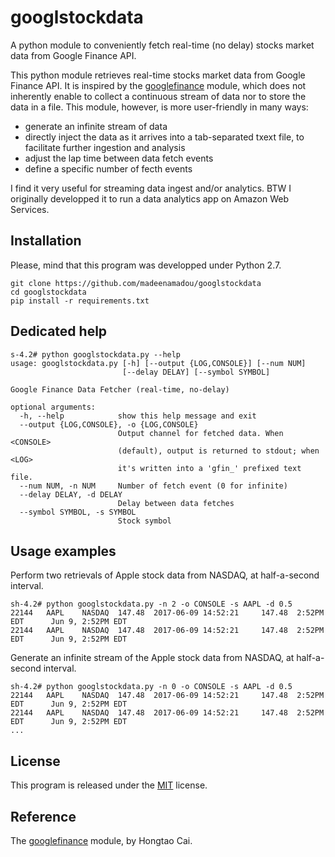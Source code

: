 # googlstockdata
A python module to conveniently fetch real-time (no delay) stocks market data from Google Finance API.

This python module retrieves real-time stocks market data from Google Finance API. It is inspired by the [googlefinance](https://github.com/hongtaocai/googlefinance) module, which does not inherently enable to collect a continuous stream of data nor to store the data in a file. This module, however, is more user-friendly in many ways:

* generate an infinite stream of data
* directly inject the data as it arrives into a tab-separated txext file, to facilitate further ingestion and analysis
* adjust the lap time between data fetch events
* define a specific number of fecth events

I find it very useful for streaming data ingest and/or analytics. BTW I originally developped it to run a data analytics app on Amazon Web Services.


## Installation
Please, mind that this program was developped under Python 2.7.

```
git clone https://github.com/madeenamadou/googlstockdata
cd googlstockdata
pip install -r requirements.txt
```


## Dedicated help
```
s-4.2# python googlstockdata.py --help
usage: googlstockdata.py [-h] [--output {LOG,CONSOLE}] [--num NUM]
                         [--delay DELAY] [--symbol SYMBOL]

Google Finance Data Fetcher (real-time, no-delay)

optional arguments:
  -h, --help            show this help message and exit
  --output {LOG,CONSOLE}, -o {LOG,CONSOLE}
                        Output channel for fetched data. When <CONSOLE>
                        (default), output is returned to stdout; when <LOG>
                        it's written into a 'gfin_' prefixed text file.
  --num NUM, -n NUM     Number of fetch event (0 for infinite)
  --delay DELAY, -d DELAY
                        Delay between data fetches
  --symbol SYMBOL, -s SYMBOL
                        Stock symbol
```


## Usage examples
Perform two retrievals of Apple stock data from NASDAQ, at half-a-second interval.
```
sh-4.2# python googlstockdata.py -n 2 -o CONSOLE -s AAPL -d 0.5
22144   AAPL    NASDAQ  147.48  2017-06-09 14:52:21     147.48  2:52PM EDT      Jun 9, 2:52PM EDT
22144   AAPL    NASDAQ  147.48  2017-06-09 14:52:21     147.48  2:52PM EDT      Jun 9, 2:52PM EDT
```

Generate an infinite stream of the Apple stock data from NASDAQ, at half-a-second interval.
```
sh-4.2# python googlstockdata.py -n 0 -o CONSOLE -s AAPL -d 0.5
22144   AAPL    NASDAQ  147.48  2017-06-09 14:52:21     147.48  2:52PM EDT      Jun 9, 2:52PM EDT
22144   AAPL    NASDAQ  147.48  2017-06-09 14:52:21     147.48  2:52PM EDT      Jun 9, 2:52PM EDT
...
```


## License
This program is released under the [MIT](/LICENSE) license.


## Reference
The [googlefinance](https://github.com/hongtaocai/googlefinance) module, by Hongtao Cai.


